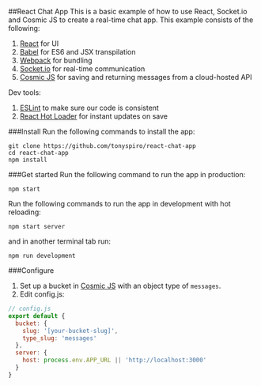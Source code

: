 ##React Chat App
This is a basic example of how to use React, Socket.io and Cosmic JS to create a real-time chat app.  This example consists of the following:

1. [React](https://facebook.github.io/react/) for UI
2. [Babel](https://babeljs.io/) for ES6 and JSX transpilation
3. [Webpack](https://webpack.github.io/) for bundling
4. [Socket.io](http://socket.io/) for real-time communication
5. [Cosmic JS](https://cosmicjs.com) for saving and returning messages from a cloud-hosted API

Dev tools:

1. [ESLint](http://eslint.org/) to make sure our code is consistent
2. [React Hot Loader](https://github.com/gaearon/react-hot-loader) for instant updates on save

###Install
Run the following commands to install the app:
```
git clone https://github.com/tonyspiro/react-chat-app
cd react-chat-app
npm install
```
###Get started
Run the following command to run the app in production:
```
npm start
```
Run the following commands to run the app in development with hot reloading:
```
npm start server
```
and in another terminal tab run:
```
npm run development
```
###Configure
1. Set up a bucket in [Cosmic JS](https://cosmicjs.com) with an object type of `messages`.
2. Edit config.js:
```javascript
// config.js
export default {
  bucket: {
    slug: '[your-bucket-slug]',
    type_slug: 'messages'
  },
  server: {
    host: process.env.APP_URL || 'http://localhost:3000'
  }
}
```
